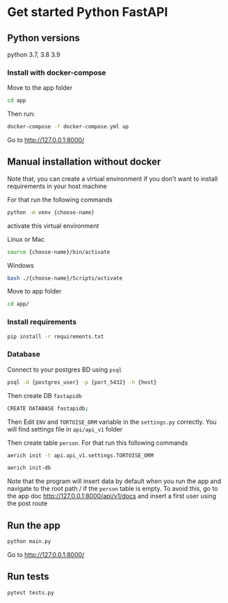 # Get started Python FastAPI

## Python versions

python 3.7, 3.8 3.9

### Install with docker-compose

Move to the app folder

```bash
cd app
```

Then run:

```bash
docker-compose -f docker-compose.yml up
```

Go to http://127.0.0.1:8000/

## Manual installation without docker

Note that, you can create a virtual environment
if you don't want to install requirements in your host machine

For that run the following commands

```bash
python -m venv {choose-name}
```

activate this virtual environment

Linux or Mac

```bash
source {choose-name}/bin/activate
```

Windows

```bash
bash ./{choose-name}/Scripts/activate
```

Move to app folder

```bash
cd app/
```

### Install requirements

```bash
pip install -r requirements.txt
```

### Database

Connect to your postgres BD using `psql`

```bash
psql -U {postgres_user} -p {port_5432} -h {host}
```

Then create DB `fastapidb`

```bash
CREATE DATABASE fastapidb;
```

Then Edit `ENV` and `TORTOISE_ORM` variable in the `settings.py` correctly.
You will find settings file in `api/api_v1` folder

Then create table `person`.
For that run this following commands

```bash
aerich init -t api.api_v1.settings.TORTOISE_ORM
```

```bash
aerich init-db
```

Note that the program will insert data by default
when you run the app and navigate to the root path /
if the `person` table is empty.
To avoid this, go to the app doc http://127.0.0.1:8000/api/v1/docs
and insert a first user using the post route

## Run the app

```bash
python main.py
```

Go to http://127.0.0.1:8000/

## Run tests

```bash
pytest tests.py
```
